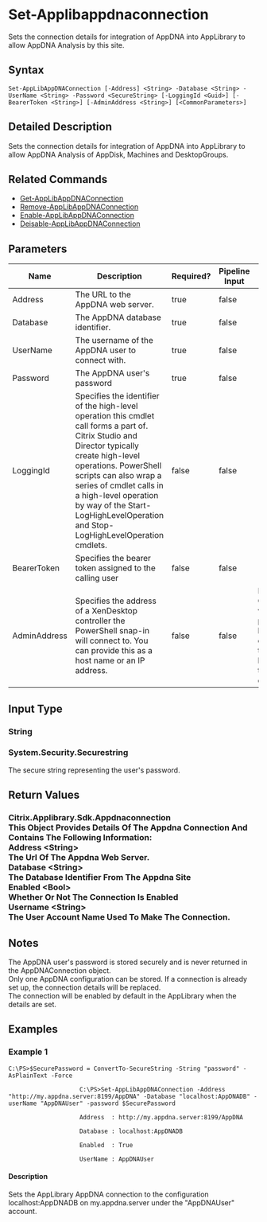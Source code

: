﻿
# Set-Applibappdnaconnection
Sets the connection details for integration of AppDNA into AppLibrary to allow AppDNA Analysis by this site.
## Syntax
```
Set-AppLibAppDNAConnection [-Address] <String> -Database <String> -UserName <String> -Password <SecureString> [-LoggingId <Guid>] [-BearerToken <String>] [-AdminAddress <String>] [<CommonParameters>]
```
## Detailed Description
Sets the connection details for integration of AppDNA into AppLibrary to allow AppDNA Analysis of AppDisk, Machines and DesktopGroups.


## Related Commands

* [Get-AppLibAppDNAConnection](./Get-AppLibAppDNAConnection/)
* [Remove-AppLibAppDNAConnection](./Remove-AppLibAppDNAConnection/)
* [Enable-AppLibAppDNAConnection](./Enable-AppLibAppDNAConnection/)
* [Deisable-AppLibAppDNAConnection](./Deisable-AppLibAppDNAConnection/)
## Parameters
| Name   | Description | Required? | Pipeline Input | Default Value |
| --- | --- | --- | --- | --- |
| Address | The URL to the AppDNA web server. | true | false |  |
| Database | The AppDNA database identifier. | true | false |  |
| UserName | The username of the AppDNA user to connect with. | true | false |  |
| Password | The AppDNA user's password | true | false |  |
| LoggingId | Specifies the identifier of the high-level operation this cmdlet call forms a part of. Citrix Studio and Director typically create high-level operations. PowerShell scripts can also wrap a series of cmdlet calls in a high-level operation by way of the Start-LogHighLevelOperation and Stop-LogHighLevelOperation cmdlets. | false | false |  |
| BearerToken | Specifies the bearer token assigned to the calling user | false | false |  |
| AdminAddress | Specifies the address of a XenDesktop controller the PowerShell snap-in will connect to. You can provide this as a host name or an IP address. | false | false | Localhost. Once a value is provided by any cmdlet, this value becomes the default. |

## Input Type

### String

### System.Security.Securestring
The secure string representing the user's password.
## Return Values

### Citrix.Applibrary.Sdk.Appdnaconnection<br>                    This Object Provides Details Of The Appdna Connection And Contains The Following Information:<br>                    Address &lt;String&gt;<br>                    The Url Of The Appdna Web Server.<br>                    Database &lt;String&gt;<br>                    The Database Identifier From The Appdna Site<br>                    Enabled &lt;Bool&gt;<br>                    Whether Or Not The Connection Is Enabled<br>                    Username &lt;String&gt;<br>                    The User Account Name Used To Make The Connection.

## Notes
The AppDNA user's password is stored securely and is never returned in the AppDNAConnection object.<br>    Only one AppDNA configuration can be stored. If a connection is already set up, the connection details will be replaced.<br>    The connection will be enabled by default in the AppLibrary when the details are set.
## Examples

### Example 1
```
C:\PS>$SecurePassword = ConvertTo-SecureString -String "password" -AsPlainText -Force

                    C:\PS>Set-AppLibAppDNAConnection -Address "http://my.appdna.server:8199/AppDNA" -Database "localhost:AppDNADB" -userName "AppDNAUser" -password $SecurePassword

                    Address  : http://my.appdna.server:8199/AppDNA

                    Database : localhost:AppDNADB

                    Enabled  : True

                    UserName : AppDNAUser
```
#### Description
Sets the AppLibrary AppDNA connection to the configuration localhost:AppDNADB on my.appdna.server under the "AppDNAUser" account.
